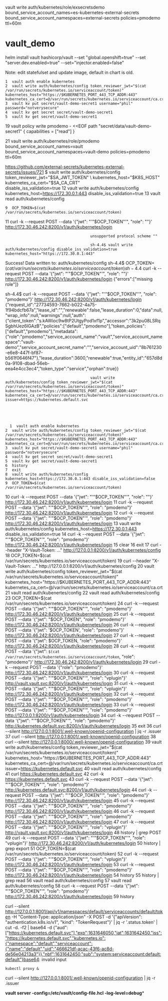 vault write auth/kubernetes/role/exsecretsdemo bound_service_account_names=es-kubernetes-external-secrets bound_service_account_namespaces=external-secrets policies=pmodemo ttl=60m



# vault_demo
helm install vault hashicorp/vault     --set "global.openshift=true"     --set "server.dev.enabled=true" --set="injector.enabled=false"

Note: edit statefulset and update image, default in chart is old. 


    1  vault auth enable kubernetes
    2  vault write auth/kubernetes/config token_reviewer_jwt="$(cat /var/run/secrets/kubernetes.io/serviceaccount/token)" kubernetes_host="https://$KUBERNETES_PORT_443_TCP_ADDR:443" kubernetes_ca_cert=@/var/run/secrets/kubernetes.io/serviceaccount/ca.crt
    3  vault kv put secret/vault-demo-secret1 username="phil" password="notverysecure"
    4  vault kv get secret secret/vault-demo-secret1
    5  vault kv get secret/vault-demo-secret1

   19  vault policy write pmodemo - <<EOF
path "secret/data/vault-demo-secret1" {
  capabilities = ["read"]
}
                                          
                                          

   21  vault write auth/kubernetes/role/pmodemo bound_service_account_names=vault bound_service_account_namespaces=vault-demo policies=pmodemo ttl=60m
   
https://github.com/external-secrets/kubernetes-external-secrets/issues/721
$ vault write auth/kubernetes/config \
        token_reviewer_jwt="$SA_JWT_TOKEN" \
        kubernetes_host="$K8S_HOST" \
        kubernetes_ca_cert="$SA_CA_CRT" \
        disable_iss_validation=true
    12  vault write auth/kubernetes/config kubernetes_host=https://172.30.0.1:443 disable_iss_validation=true
   13  vault read auth/kubernetes/config
                                          
                                          
                                          
    9  OCP_TOKEN=$(cat /var/run/secrets/kubernetes.io/serviceaccount/token)
   11  curl -k --request POST --data '{"jwt": "'"$OCP_TOKEN"'", "role": ""}' http://172.30.46.242:8200/v1/auth/kubernetes/login

                                          
                                          unsupported protocol scheme ""
                                          
                                          sh-4.4$ vault write auth/kubernetes/config disable_iss_validation=true kubernetes_host="https://172.30.0.1:443"
Success! Data written to: auth/kubernetes/config
sh-4.4$ OCP_TOKEN=$(cat /var/run/secrets/kubernetes.io/serviceaccount/token)sh-4.4$ curl -k --request POST --data '{"jwt": "'"$OCP_TOKEN"'", "role": ""}' http://172.30.46.242:8200/v1/auth/kubernetes/login
{"errors":["missing role"]}
                                          
                                          
sh-4.4$ curl -k --request POST --data '{"jwt": "'"$OCP_TOKEN"'", "role": "pmodemo"}' http://172.30.46.242:8200/v1/auth/kubernetes/login
{"request_id":"27734593-7662-b022-4a75-1f94bdcfb67a","lease_id":"","renewable":false,"lease_duration":0,"data":null,"wrap_info":null,"warnings":null,"auth":{"client_token":"s.kAWioc9w8tP2UtgyPod1xf1p","accessor":"3k2pu08LSRqSgbhUez6lGAzB","policies":["default","pmodemo"],"token_policies":["default","pmodemo"],"metadata":{"role":"pmodemo","service_account_name":"vault","service_account_namespace":"vault-demo","service_account_secret_name":"","service_account_uid":"8b761230-e6e8-447f-bf87-b561f0646f47"},"lease_duration":3600,"renewable":true,"entity_id":"657d8d0a-9108-dbad-56eb-eea4e4cc3ec4","token_type":"service","orphan":true}}
                                          
                                          
                                          vault write auth/kubernetes/config token_reviewer_jwt="$(cat /var/run/secrets/kubernetes.io/serviceaccount/token)" kubernetes_host="https://$KUBERNETES_PORT_443_TCP_ADDR:443" kubernetes_ca_cert=@/var/run/secrets/kubernetes.io/serviceaccount/ca.crt issuer=https://kubernetes.default.svc
                                          
                                          
                                          
                                          
                                         
      1  vault auth enable kubernetes
    2  vault write auth/kubernetes/config token_reviewer_jwt="$(cat /var/run/secrets/kubernetes.io/serviceaccount/token)" kubernetes_host="https://$KUBERNETES_PORT_443_TCP_ADDR:443" kubernetes_ca_cert=@/var/run/secrets/kubernetes.io/serviceaccount/ca.crt
    3  vault kv put secret/vault-demo-secret1 username="phil" password="notverysecure"
    4  vault kv get secret secret/vault-demo-secret1
    5  vault kv get secret/vault-demo-secret1
    6  history
    7  exit
    8  vault write auth/kubernetes/config kubernetes_host=https://172.30.0.1:443 disable_iss_validation=false
    9  OCP_TOKEN=$(cat /var/run/secrets/kubernetes.io/serviceaccount/token)
   10  curl -k --request POST --data '{"jwt": "'"$OCP_TOKEN"'", "role": ""}' http://172.30.46.242:8200/v1/auth/kubernetes/login
   11  curl -k --request POST --data '{"jwt": "'"$OCP_TOKEN"'", "role": "pmodemo"}' http://172.30.46.242:8200/v1/auth/kubernetes/login
   12  curl -k --request POST --data '{"jwt": "'"$OCP_TOKEN"'", "role": "pmodemo"}' http://172.30.46.242:8200/v1/auth/kubernetes/login
   13  vault write auth/kubernetes/config kubernetes_host=https://172.30.0.1:443 disable_iss_validation=true
   14  curl -k --request POST --data '{"jwt": "'"$OCP_TOKEN"'", "role": "pmodemo"}' http://172.30.46.242:8200/v1/auth/kubernetes/login
   15  clear
   16  exit
   17  curl     --header "X-Vault-Token: ..."     http://127.0.0.1:8200/v1/auth/kubernetes/config
   18  OCP_TOKEN=$(cat /var/run/secrets/kubernetes.io/serviceaccount/token)
   19  curl     --header "X-Vault-Token: ..."     http://127.0.0.1:8200/v1/auth/kubernetes/config
   20  vault write auth/kubernetes/config token_reviewer_jwt="$(cat /var/run/secrets/kubernetes.io/serviceaccount/token)" kubernetes_host="https://$KUBERNETES_PORT_443_TCP_ADDR:443" kubernetes_ca_cert=@/var/run/secrets/kubernetes.io/serviceaccount/ca.crt
   21  vault read auth/kubenertes/config
   22  vault read auth/kubernetes/config
   23  OCP_TOKEN=$(cat /var/run/secrets/kubernetes.io/serviceaccount/token)
   24  curl -k --request POST --data '{"jwt": "'"$OCP_TOKEN"'", "role": "pmodemo"}' http://172.30.46.242:8200/v1/auth/kubernetes/login
   25  curl -k --request POST --data '{"jwt": "$OCP_TOKEN", "role": "pmodemo"}' http://172.30.46.242:8200/v1/auth/kubernetes/login
   26  curl -k --request POST --data '{"jwt": '$OCP_TOKEN', "role": "pmodemo"}' http://172.30.46.242:8200/v1/auth/kubernetes/login
   27  curl -k --request POST --data '{"jwt": $OCP_TOKEN, "role": "pmodemo"}' http://172.30.46.242:8200/v1/auth/kubernetes/login
   28  curl -k --request POST --data '{"jwt": `$(cat /var/run/secrets/kubernetes.io/serviceaccount/token`, "role": "pmodemo"}' http://172.30.46.242:8200/v1/auth/kubernetes/login
   29  curl -k --request POST --data '{"role": "pmodemo"}' http://172.30.46.242:8200/v1/auth/kubernetes/login
   30  curl -k --request POST --data '{"jwt": "'"$OCP_TOKEN"'", "role": "vplugin"}' http://vault.vault.svc:8200/v1/auth/kubernetes/login
   31  curl -k --request POST --data '{"jwt": "'"$OCP_TOKEN"'", "role": "vplugin"}' http://172.30.46.242:8200/v1/auth/kubernetes/login
   32  curl -k --request POST --data '{"jwt": "'"$OCP_TOKEN"'", "role": "pmodemo"}' http://172.30.46.242:8200/v1/auth/kubernetes/login
   33  curl -k --request POST --data '{"jwt": "'"$OCP_TOKEN"'", "role": "pmodemo"}' http://127.0.0.1:8200/v1/auth/kubernetes/login
   34  curl -k --request POST --data '{"jwt": "'"$OCP_TOKEN"'", "role": "pmodemo"}' http://kubernetes.default.svc:8200/v1/auth/kubernetes/login
   35  exit
   36  curl --silent http://127.0.0.1:8001/.well-known/openid-configuration | jq -r .issuer
   37  curl --silent http://127.0.0.1:8001/.well-known/openid-configuration 
   38  curl --silent http://127.0.0.1:8000/.well-known/openid-configuration 
   39  vault write auth/kubernetes/config token_reviewer_jwt="$(cat /var/run/secrets/kubernetes.io/serviceaccount/token)" kubernetes_host="https://$KUBERNETES_PORT_443_TCP_ADDR:443" kubernetes_ca_cert=@/var/run/secrets/kubernetes.io/serviceaccount/ca.crt issuer=https://kubernetes.default.svc
   40  vault read auth/kubernetes/config
   41  curl https://kubernetes.default.svc
   42  curl -k https://kubernetes.default.svc
   43  curl -k --request POST --data '{"jwt": "'"$OCP_TOKEN"'", "role": "pmodemo"}' http://kubernetes.default.svc:8200/v1/auth/kubernetes/login
   44  curl -k --request POST --data '{"jwt": "'"$OCP_TOKEN"'", "role": "pmodemo"}' http://172.30.46.242:8200/v1/auth/kubernetes/login
   45  curl -k --request POST --data '{"jwt": "'"$OCP_TOKEN"'", "role": "pmodemo"}' http://172.30.46.242:8200/v1/auth/kubernetes/login
   46  curl -k --request POST --data '{"jwt": "'"$OCP_TOKEN"'", "role": "pmodemo"}' http://172.30.46.242:8200/v1/auth/kubernetes/login
   47  curl -k --request POST --data '{"jwt": "'"$OCP_TOKEN"'", "role": "vplugin"}' http://vault.vault.svc:8200/v1/auth/kubernetes/login
   48  history | grep POST
   49  curl -k --request POST --data '{"jwt": "'"$OCP_TOKEN"'", "role": "vplugin"}' http://172.30.46.242:8200/v1/auth/kubernetes/login
   50  history | grep export
   51  OCP_TOKEN=$(cat /var/run/secrets/kubernetes.io/serviceaccount/token)
   52  curl -k --request POST --data '{"jwt": "'"$OCP_TOKEN"'", "role": "vplugin"}' http://172.30.46.242:8200/v1/auth/kubernetes/login
   53  curl -k --request POST --data '{"jwt": "'"$OCP_TOKEN"'", "role": "pmodemo"}' http://172.30.46.242:8200/v1/auth/kubernetes/login
   54  history
   55  history | grep read
   56  vault read auth/kubernetes/config
   57  vault read auth/kubernetes/config
   58  curl -k --request POST --data '{"jwt": "'"$OCP_TOKEN"'", "role": "pmodemo"}' http://172.30.46.242:8200/v1/auth/kubernetes/login
   59  history
                                          
                                          
 curl --silent http://127.0.0.1:8001/api/v1/namespaces/default/serviceaccounts/default/token   -H "Content-Type: application/json"   -X POST   -d '{"apiVersion": "authentication.k8s.io/v1", "kind": "TokenRequest"}'   | jq -r '.status.token'   | cut -d. -f2   | base64 -d
{"aud":["https://kubernetes.default.svc"],"exp":1631646050,"iat":1631642450,"iss":"https://kubernetes.default.svc","kubernetes.io":{"namespace":"default","serviceaccount":{"name":"default","uid":"466621df-acac-43f6-ac8d-de56e04213a3"}},"nbf":1631642450,"sub":"system:serviceaccount:default:default"}base64: invalid input

    kubectl proxy &
curl --silent http://127.0.0.1:8001/.well-known/openid-configuration | jq -r .issuer

                                          
                                          
   ****vault server -config=/etc/vault/config-file.hcl -log-level=debug*****
                                          
